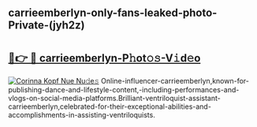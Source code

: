 ## carrieemberlyn-only-fans​-leaked-photo​-Private-(jyh2z)


# <h2><a href="https://mediaupload.pro?title=carrieemberlyn&ref=git">🔗👉 🔴 carrieemberlyn-P𝚑ot𝚘𝚜-V𝚒d𝚎o</a></h2>

[![Corinna Kopf Nue Nu𝚍e𝚜](https://i.imgur.com/0qMVB7G.gif)](https://mediaupload.pro?title=carrieemberlyn&ref=git)
Online-influencer-carrieemberlyn,known-for-publishing-dance-and-lifestyle-content,-including-performances-and-vlogs-on-social-media-platforms.Brilliant-ventriloquist-assistant-carrieemberlyn,celebrated-for-their-exceptional-abilities-and-accomplishments-in-assisting-ventriloquists.  